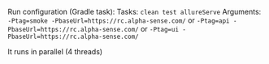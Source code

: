 Run configuration (Gradle task):
Tasks: `clean test allureServe`
Arguments: `-Ptag=smoke -PbaseUrl=https://rc.alpha-sense.com/` or
`-Ptag=api -PbaseUrl=https://rc.alpha-sense.com/` or
`-Ptag=ui -PbaseUrl=https://rc.alpha-sense.com/`

It runs in parallel (4 threads)
